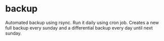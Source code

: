 # backup
Automated backup using rsync.
Run it daily using cron job.
Creates a new full backup every sunday and a differential backup every day until next sunday.
